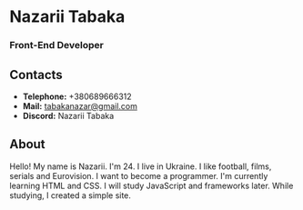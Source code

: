 # Nazarii Tabaka

### Front-End Developer

## Contacts

* **Telephone:** +380689666312
* **Mail:** tabakanazar@gmail.com
* **Discord:** Nazarii Tabaka

## About

Hello! My name is Nazarii. I'm 24. I live in Ukraine. I like football, films, serials and Eurovision. I want to become a programmer. I'm currently learning HTML and CSS. I will study JavaScript and frameworks later. While studying, I created a simple site.
